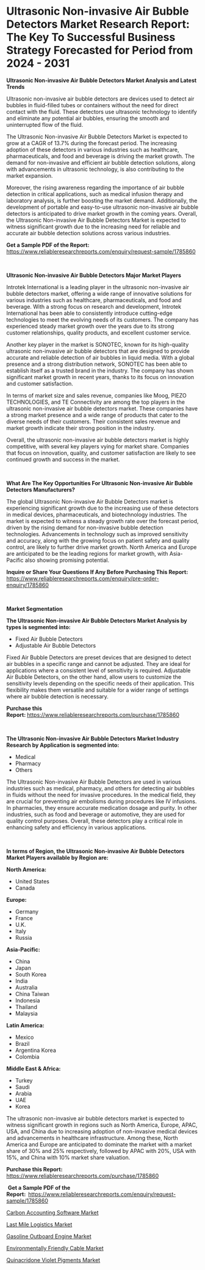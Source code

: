 <p><h1>Ultrasonic Non-invasive Air Bubble Detectors Market Research Report: The Key To Successful Business Strategy Forecasted for Period from 2024 - 2031</h1></p><p><strong>Ultrasonic Non-invasive Air Bubble Detectors Market Analysis and Latest Trends</strong></p>
<p><p>Ultrasonic non-invasive air bubble detectors are devices used to detect air bubbles in fluid-filled tubes or containers without the need for direct contact with the fluid. These detectors use ultrasonic technology to identify and eliminate any potential air bubbles, ensuring the smooth and uninterrupted flow of the fluid. </p><p>The Ultrasonic Non-invasive Air Bubble Detectors Market is expected to grow at a CAGR of 13.7% during the forecast period. The increasing adoption of these detectors in various industries such as healthcare, pharmaceuticals, and food and beverage is driving the market growth. The demand for non-invasive and efficient air bubble detection solutions, along with advancements in ultrasonic technology, is also contributing to the market expansion.</p><p>Moreover, the rising awareness regarding the importance of air bubble detection in critical applications, such as medical infusion therapy and laboratory analysis, is further boosting the market demand. Additionally, the development of portable and easy-to-use ultrasonic non-invasive air bubble detectors is anticipated to drive market growth in the coming years. Overall, the Ultrasonic Non-invasive Air Bubble Detectors Market is expected to witness significant growth due to the increasing need for reliable and accurate air bubble detection solutions across various industries.</p></p>
<p><strong>Get a Sample PDF of the Report:&nbsp;</strong> <a href="https://www.reliableresearchreports.com/enquiry/request-sample/1785860">https://www.reliableresearchreports.com/enquiry/request-sample/1785860</a></p>
<p>&nbsp;</p>
<p><strong>Ultrasonic Non-invasive Air Bubble Detectors Major Market Players</strong></p>
<p><p>Introtek International is a leading player in the ultrasonic non-invasive air bubble detectors market, offering a wide range of innovative solutions for various industries such as healthcare, pharmaceuticals, and food and beverage. With a strong focus on research and development, Introtek International has been able to consistently introduce cutting-edge technologies to meet the evolving needs of its customers. The company has experienced steady market growth over the years due to its strong customer relationships, quality products, and excellent customer service.</p><p>Another key player in the market is SONOTEC, known for its high-quality ultrasonic non-invasive air bubble detectors that are designed to provide accurate and reliable detection of air bubbles in liquid media. With a global presence and a strong distribution network, SONOTEC has been able to establish itself as a trusted brand in the industry. The company has shown significant market growth in recent years, thanks to its focus on innovation and customer satisfaction.</p><p>In terms of market size and sales revenue, companies like Moog, PIEZO TECHNOLOGIES, and TE Connectivity are among the top players in the ultrasonic non-invasive air bubble detectors market. These companies have a strong market presence and a wide range of products that cater to the diverse needs of their customers. Their consistent sales revenue and market growth indicate their strong position in the industry.</p><p>Overall, the ultrasonic non-invasive air bubble detectors market is highly competitive, with several key players vying for market share. Companies that focus on innovation, quality, and customer satisfaction are likely to see continued growth and success in the market.</p></p>
<p>&nbsp;</p>
<p><strong>What Are The Key Opportunities For Ultrasonic Non-invasive Air Bubble Detectors Manufacturers?</strong></p>
<p><p>The global Ultrasonic Non-invasive Air Bubble Detectors market is experiencing significant growth due to the increasing use of these detectors in medical devices, pharmaceuticals, and biotechnology industries. The market is expected to witness a steady growth rate over the forecast period, driven by the rising demand for non-invasive bubble detection technologies. Advancements in technology such as improved sensitivity and accuracy, along with the growing focus on patient safety and quality control, are likely to further drive market growth. North America and Europe are anticipated to be the leading regions for market growth, with Asia-Pacific also showing promising potential.</p></p>
<p><strong>Inquire or Share Your Questions If Any Before Purchasing This Report:</strong> <a href="https://www.reliableresearchreports.com/enquiry/pre-order-enquiry/1785860">https://www.reliableresearchreports.com/enquiry/pre-order-enquiry/1785860</a></p>
<p>&nbsp;</p>
<p><strong>Market Segmentation</strong></p>
<p><strong>The Ultrasonic Non-invasive Air Bubble Detectors Market Analysis by types is segmented into:</strong></p>
<p><ul><li>Fixed Air Bubble Detectors</li><li>Adjustable Air Bubble Detectors</li></ul></p>
<p><p>Fixed Air Bubble Detectors are preset devices that are designed to detect air bubbles in a specific range and cannot be adjusted. They are ideal for applications where a consistent level of sensitivity is required. Adjustable Air Bubble Detectors, on the other hand, allow users to customize the sensitivity levels depending on the specific needs of their application. This flexibility makes them versatile and suitable for a wider range of settings where air bubble detection is necessary.</p></p>
<p><strong>Purchase this Report:&nbsp;</strong><a href="https://www.reliableresearchreports.com/purchase/1785860">https://www.reliableresearchreports.com/purchase/1785860</a></p>
<p>&nbsp;</p>
<p><strong>The Ultrasonic Non-invasive Air Bubble Detectors Market Industry Research by Application is segmented into:</strong></p>
<p><ul><li>Medical</li><li>Pharmacy</li><li>Others</li></ul></p>
<p><p>The Ultrasonic Non-invasive Air Bubble Detectors are used in various industries such as medical, pharmacy, and others for detecting air bubbles in fluids without the need for invasive procedures. In the medical field, they are crucial for preventing air embolisms during procedures like IV infusions. In pharmacies, they ensure accurate medication dosage and purity. In other industries, such as food and beverage or automotive, they are used for quality control purposes. Overall, these detectors play a critical role in enhancing safety and efficiency in various applications.</p></p>
<p>&nbsp;</p>
<p><strong>In terms of Region, the Ultrasonic Non-invasive Air Bubble Detectors Market Players available by Region are:</strong></p>
<p>
    <p> <strong> North America: </strong>
        <ul>
            <li>United States</li>
            <li>Canada</li>
        </ul>
        </p> 
    <p> <strong> Europe: </strong>
        <ul>
            <li>Germany</li>
            <li>France</li>
            <li>U.K.</li>
            <li>Italy</li>
            <li>Russia</li>
        </ul>
        </p> 
    <p> <strong> Asia-Pacific: </strong>
        <ul>
            <li>China</li>
            <li>Japan</li>
            <li>South Korea</li>
            <li>India</li>
            <li>Australia</li>
            <li>China Taiwan</li>
            <li>Indonesia</li>
            <li>Thailand</li>
            <li>Malaysia</li>
        </ul>
        </p> 
    <p> <strong> Latin America: </strong>
        <ul>
            <li>Mexico</li>
            <li>Brazil</li>
            <li>Argentina Korea</li>
            <li>Colombia</li>
        </ul>
        </p> 
    <p> <strong> Middle East & Africa: </strong>
        <ul>
            <li>Turkey</li>
            <li>Saudi</li>
            <li>Arabia</li>
            <li>UAE</li>
            <li>Korea</li>
        </ul>
    </p>
    </p>
<p><p>The ultrasonic non-invasive air bubble detectors market is expected to witness significant growth in regions such as North America, Europe, APAC, USA, and China due to increasing adoption of non-invasive medical devices and advancements in healthcare infrastructure. Among these, North America and Europe are anticipated to dominate the market with a market share of 30% and 25% respectively, followed by APAC with 20%, USA with 15%, and China with 10% market share valuation.</p></p>
<p><strong>Purchase this Report: </strong><a href="https://www.reliableresearchreports.com/purchase/1785860">https://www.reliableresearchreports.com/purchase/1785860</a></p>
<p>&nbsp;<strong>Get a Sample PDF of the Report:&nbsp;&nbsp;</strong><a href="https://www.reliableresearchreports.com/enquiry/request-sample/1785860">https://www.reliableresearchreports.com/enquiry/request-sample/1785860</a></p>
<p><strong></strong></p>
<p><p><a href="https://medium.com/@rossiepagac2023/carbon-accounting-software-market-size-cagr-trends-2024-2030-d8dc8a9ea97c">Carbon Accounting Software Market</a></p><p><a href="https://medium.com/@rossiepagac2023/last-mile-logistics-market-competitive-analysis-market-trends-and-forecast-to-2031-ea4a42b0d842">Last Mile Logistics Market</a></p><p><a href="https://github.com/yoshih12/Market-Research-Report-List-2/blob/main/gasoline-outboard-engine-market.md">Gasoline Outboard Engine Market</a></p><p><a href="https://issuu.com/reportprime-2/docs/environmentally-friendly-cable-market-size-2030.pp">Environmentally Friendly Cable Market</a></p><p><a href="https://issuu.com/reportprime-2/docs/quinacridone-violet-pigments-market-size-2030.pptx">Quinacridone Violet Pigments Market</a></p></p>